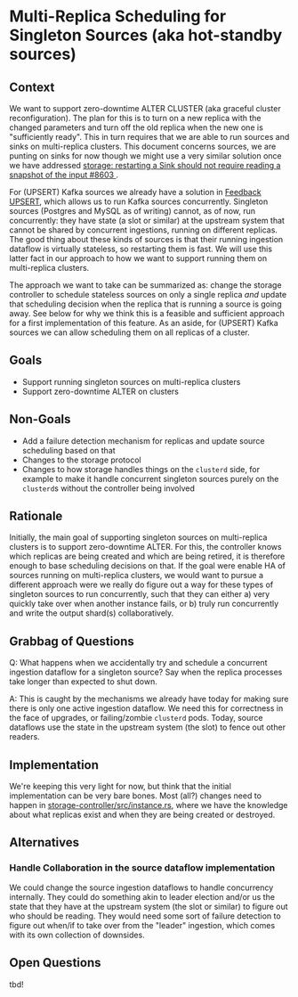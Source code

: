 # Multi-Replica Scheduling for Singleton Sources (aka hot-standby sources)

## Context

We want to support zero-downtime ALTER CLUSTER (aka graceful cluster
reconfiguration). The plan for this is to turn on a new replica with the
changed parameters and turn off the old replica when the new one is
"sufficiently ready". This in turn requires that we are able to run sources and
sinks on multi-replica clusters. This document concerns sources, we are punting
on sinks for now though we might use a very similar solution once we have
addressed [storage: restarting a Sink should not require reading a snapshot of
the input #8603
](https://github.com/MaterializeInc/database-issues/issues/8603).

For (UPSERT) Kafka sources we already have a solution in [Feedback
UPSERT](https://github.com/MaterializeInc/materialize/pull/29718), which allows
us to run Kafka sources concurrently. Singleton sources (Postgres and MySQL as
of writing) cannot, as of now, run concurrently: they have state (a slot or
similar) at the upstream system that cannot be shared by concurrent ingestions,
running on different replicas. The good thing about these kinds of sources is
that their running ingestion dataflow is virtually stateless, so restarting
them is fast. We will use this latter fact in our approach to how we want to
support running them on multi-replica clusters.

The approach we want to take can be summarized as: change the storage
controller to schedule stateless sources on only a single replica _and_ update
that scheduling decision when the replica that is running a source is going
away. See below for why we think this is a feasible and sufficient approach for
a first implementation of this feature. As an aside, for (UPSERT) Kafka sources
we can allow scheduling them on all replicas of a cluster.

## Goals

- Support running singleton sources on multi-replica clusters
- Support zero-downtime ALTER on clusters

## Non-Goals

- Add a failure detection mechanism for replicas and update source scheduling
  based on that
- Changes to the storage protocol
- Changes to how storage handles things on the `clusterd` side, for example to
  make it handle concurrent singleton sources purely on the `clusterd`s without
  the controller being involved

## Rationale

Initially, the main goal of supporting singleton sources on multi-replica
clusters is to support zero-downtime ALTER. For this, the controller knows which
replicas are being created and which are being retired, it is therefore enough
to base scheduling decisions on that. If the goal were enable HA of sources
running on multi-replica clusters, we would want to pursue a different approach
were we really do figure out a way for these types of singleton sources to run
concurrently, such that they can either a) very quickly take over when another
instance fails, or b) truly run concurrently and write the output shard(s)
collaboratively.

## Grabbag of Questions

Q: What happens when we accidentally try and schedule a concurrent ingestion
dataflow for a singleton source? Say when the replica processes take longer than
expected to shut down.

A: This is caught by the mechanisms we already have today for making sure there
is only one active ingestion dataflow. We need this for correctness in the face
of upgrades, or failing/zombie `clusterd` pods. Today, source dataflows use the
state in the upstream system (the slot) to fence out other readers.

## Implementation

We're keeping this very light for now, but think that the initial implementation
can be very bare bones. Most (all?) changes need to happen in
[storage-controller/src/instance.rs](https://github.com/MaterializeInc/materialize/blob/2280405a2e1f8a44fa1c8f046a718c013ff7af6b/src/storage-controller/src/instance.rs#L73),
where we have the knowledge about what replicas exist and when they are being
created or destroyed.

## Alternatives

### Handle Collaboration in the source dataflow implementation

We could change the source ingestion dataflows to handle concurrency internally.
They could do something akin to leader election and/or us the state that they
have at the upstream system (the slot or similar) to figure out who should be
reading. They would need some sort of failure detection to figure out when/if to
take over from the "leader" ingestion, which comes with its own collection of
downsides.

## Open Questions

tbd!
